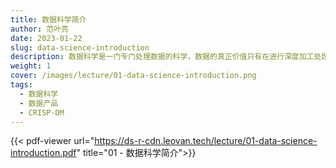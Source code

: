 ```yaml
---
title: 数据科学简介
author: 范叶亮
date: 2023-01-22
slug: data-science-introduction
description: 数据科学是一门专门处理数据的科学，数据的真正价值只有在进行深度加工处理并形成产品之后才能够被体现出来。
weight: 1
cover: /images/lecture/01-data-science-introduction.png
tags:
  - 数据科学
  - 数据产品
  - CRISP-DM
---
```


{{< pdf-viewer url="https://ds-r-cdn.leovan.tech/lecture/01-data-science-introduction.pdf" title="01 - 数据科学简介">}}
